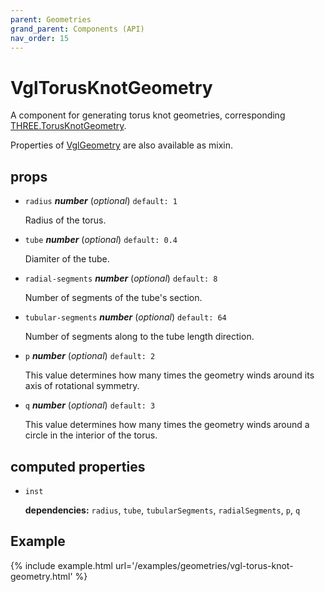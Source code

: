 ```yaml
---
parent: Geometries
grand_parent: Components (API)
nav_order: 15
---
```

# VglTorusKnotGeometry

A component for generating torus knot geometries,
corresponding [THREE.TorusKnotGeometry](https://threejs.org/docs/index.html#api/geometries/TorusKnotGeometry).

Properties of [VglGeometry](../core/vgl-geometry) are also available as mixin. 

## props 

- `radius` ***number*** (*optional*) `default: 1` 

  Radius of the torus. 

- `tube` ***number*** (*optional*) `default: 0.4` 

  Diamiter of the tube. 

- `radial-segments` ***number*** (*optional*) `default: 8` 

  Number of segments of the tube's section. 

- `tubular-segments` ***number*** (*optional*) `default: 64` 

  Number of segments along to the tube length direction. 

- `p` ***number*** (*optional*) `default: 2` 

  This value determines how many times the geometry winds
  around its axis of rotational symmetry. 

- `q` ***number*** (*optional*) `default: 3` 

  This value determines how many times the geometry winds
  around a circle in the interior of the torus. 

## computed properties 

- `inst` 

   **dependencies:** `radius`, `tube`, `tubularSegments`, `radialSegments`, `p`, `q` 



## Example

{% include example.html url='/examples/geometries/vgl-torus-knot-geometry.html' %}

